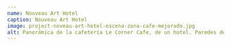 ```yaml
---
name: Nouveau Art Hotel
caption: Nouveau Art Hotel
image: project-noveau-art-hotel-escena-zona-cafe-mejorado.jpg
alt: Panorámica de la cafetería Le Corner Cafe, de un hotel. Paredes de tonos grises y suelo y techo de tono blanco.Al fondo la barra y el letrero del café. En la pared izquierda un cuadro grande. La pared izquierda abierta con una columnata de color blanco. En el centro 5 sillas y 2 sofás de formas redondeadas y color marrón claro, con aspecto de madera
---
```

